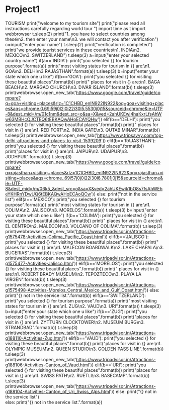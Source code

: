 # Project1
TOURISM
print("welcome to my tourism site")
print("please read all instructions carefully regarding world tour ")
import time as t
import webbrowser
t.sleep(2)
print("1. you have to select countries among these\n2. then enter your name\n3. we will contact you after verification")
c=input("enter your name")
t.sleep(2)
print("verification is completed")
print("we provide tourist services in these countries\n1. INDIA\n2. MEXICO\n3. SWITZERLAND")
t.sleep(3)
a=input("enter your selected country name")
if(a=='INDIA'):
    print("you selected {} for tourism purpose".format(a))
    print("most visiting states for tourism in {} are:\n1. GOA\n2. DELHI\n3 RAJASTHAN".format(a))
    t.sleep(3)
    b=input("enter your state which one u like")
    if(b=='GOA'):
        print("you selected {} for visiting these beautiful places".format(b))
        print(" places for visit in {} are:\n1. BAGA BEACH\n2. MARGAO CHURCH\n3. DIVAR ISLAND".format(b))
        t.sleep(3)
        print(webbrowser.open_new_tab('https://www.google.com/travel/guide/compare?q=goa+visiting+places&rlz=1C1CHBD_enIN922IN922&oq=goa+visiting+places&aqs=chrome.0.69i59j0l2j0i22i30l5.5530j0j15&sourceid=chrome&ie=UTF-8&dest_mid=/m/01c1nm&dest_src=o&sa=X&ved=2ahUKEwj4haKxrLfsAhWw63MBHcQJCTEQ6tEBKAQwAHoECAYQHw'))
    elif(b=='DELHI'):
        print("you selected {} for visiting these beautiful places".format(b))
        print(" places for visit in {} are:\n1. RED FORT\n2. INDIA GATE\n3. QUTAB MINAR".format(b))
        t.sleep(3)
        print(webbrowser.open_new_tab('https://www.tripsavvy.com/top-delhi-attractions-and-places-to-visit-1539209'))
    elif(b=='RAJASTHAN'):
        print("you selected {} for visiting these beautiful places".format(b))
        print("places for visit in {} are:\n1. JAIPUR\n2. UDAIPUR\n3. JODHPUR".format(b))
        t.sleep(3)
        print(webbrowser.open_new_tab('https://www.google.com/travel/guide/compare?q=rajasthan+visiting+places&rlz=1C1CHBD_enIN922IN922&oq=rajasthan+visiting+places&aqs=chrome..69i57j0j0i22i30l6.7801j0j15&sourceid=chrome&ie=UTF-8&dest_mid=/m/06k5_&dest_src=o&sa=X&ved=2ahUKEwik1bO8s7fsAhWEheYKHRnYDwUQ6tEBKAQwAHoECAoQCw'))
    else:
        print("not in the service list")
elif(a=='MEXICO'):
        print("you selected {} for tourism purpose".format(a))
        print("most visiting states for tourism in {} are:\n1. COLIMA\n2. JALISCO\n3. MORELOS".format(a))
        t.sleep(3)
        b=input("enter your state which one u like")
        if(b=='COLIMA'):
            print("you selected {} for visiting these beautiful places".format(b))
            print(" places for visit in {} are:\n1. EL CENTRO\n2. MALECON\n3. VOLCANO OF COLIMA".format(b))
            t.sleep(3)
            print(webbrowser.open_new_tab('https://www.tripadvisor.in/Attractions-g1575478-Activities-Colima_Pacific_Coast.html'))
        elif(b=='JALISCO'):
            print("you selected {} for visiting these beautiful places".format(b))
            print(" places for visit in {} are:\n1. MALECON BOARDWALK\n2. LAKE CHAPALA\n3. BUCERIAS".format(b))
            t.sleep(3)
            print(webbrowser.open_new_tab('https://www.tripadvisor.in/Attractions-g1575477-Activities-Jalisco.html'))
        elif(b=='MORELOS'):
            print("you selected {} for visiting these beautiful places".format(b))
            print(" places for visit in {} are:\n1. ROBERT BRADY MUSEUM\n2. TEPOZTECO\n3. PLAYA LA VIRGEN".format(b))
            t.sleep(3)
            print(webbrowser.open_new_tab('https://www.tripadvisor.in/Attractions-g1575498-Activities-Morelos_Central_Mexico_and_Gulf_Coast.html'))
        else:
            print("{} not in the service list.".format(b))
elif(a=='SWITZERLAND'):
    print("you selected {} for tourism purpose".format(a))
    print("most visiting states for tourism in {} are:\n1. ZUG\n2. VAUD\n3. URI".format(a))
    t.sleep(3)
    b=input("enter your state which one u like")
    if(b=='ZUG'):
        print("you selected {} for visiting these beautiful places".format(b))
        print("places for visit in {} are:\n1. ZYTTURN CLOCKTOWER\n2. MUSEUM BURG\n3. STRANDBAD".format(b))
        t.sleep(3)
        print(webbrowser.open_new_tab('https://www.tripadvisor.in/Attractions-g188110-Activities-Zug.html'))
    elif(b=='VAUD'):
        print("you selected {} for visiting these beautiful places".format(b))
        print("places for visit in {} are:\n1. OLYMPIC MUSEUM\n2. QUEEN STUDIO\n3. GOLDEN PASS LINE".format(b))
        t.sleep(3)
        print(webbrowser.open_new_tab('https://www.tripadvisor.in/Attractions-g188106-Activities-Canton_of_Vaud.html'))
    elif(b=='URI'):
        print("you selected {} for visiting these beautiful places".format(b))
        print("places for visit in {} are:\n1. SWISS PATH\n2. RUETLI\n3. BASECAMP".format(b))
        t.sleep(3)
        print(webbrowser.open_new_tab('https://www.tripadvisor.in/Attractions-g188104-Activities-Canton_of_Uri_Swiss_Alps.html'))
    else:
        print("{} not in the service list")    
else:
    print("{} not in the service list.".format(a))

